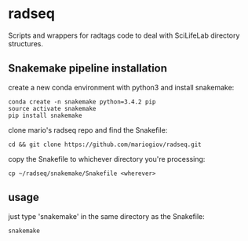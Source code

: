 radseq
======

Scripts and wrappers for radtags code to deal with SciLifeLab directory structures.

## Snakemake pipeline installation
create a new conda environment with python3 and install snakemake:

```
conda create -n snakemake python=3.4.2 pip
source activate snakemake
pip install snakemake
```

clone mario's radseq repo and find the Snakefile:

```
cd && git clone https://github.com/mariogiov/radseq.git
```

copy the Snakefile to whichever directory you're processing:

```
cp ~/radseq/snakemake/Snakefile <wherever>
```

## usage
just type 'snakemake' in the same directory as the Snakefile:

```
snakemake
```

